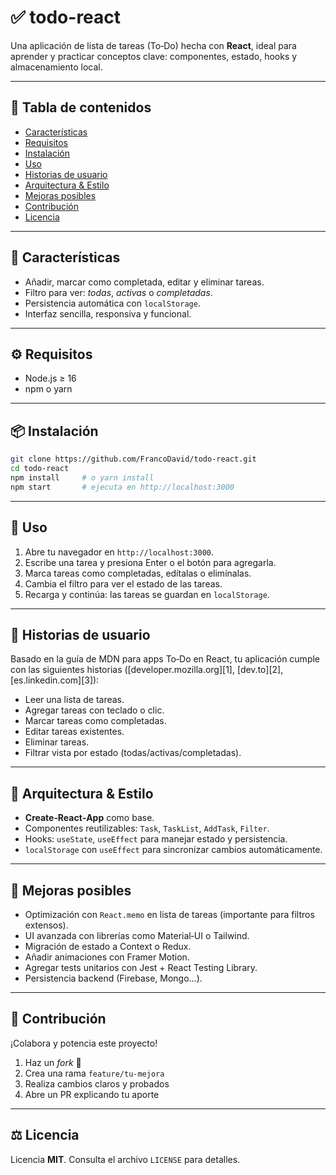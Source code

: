 # ✅ todo-react

Una aplicación de lista de tareas (To‑Do) hecha con **React**, ideal para aprender y practicar conceptos clave: componentes, estado, hooks y almacenamiento local.

---

## 🧭 Tabla de contenidos

* [Características](#-características)
* [Requisitos](#️-requisitos)
* [Instalación](#-instalación)
* [Uso](#-uso)
* [Historias de usuario](#-historias-de-usuario)
* [Arquitectura & Estilo](#-arquitectura--estilo)
* [Mejoras posibles](#-mejoras-posibles)
* [Contribución](#-contribución)
* [Licencia](#-licencia)

---

## 🚀 Características

* Añadir, marcar como completada, editar y eliminar tareas.
* Filtro para ver: *todas*, *activas* o *completadas*.
* Persistencia automática con `localStorage`.
* Interfaz sencilla, responsiva y funcional.

---

## ⚙️ Requisitos

* Node.js ≥ 16
* npm o yarn

---

## 📦 Instalación

```bash
git clone https://github.com/FrancoDavid/todo-react.git
cd todo-react
npm install     # o yarn install
npm start       # ejecuta en http://localhost:3000
```

---

## 🚚 Uso

1. Abre tu navegador en `http://localhost:3000`.
2. Escribe una tarea y presiona Enter o el botón para agregarla.
3. Marca tareas como completadas, edítalas o elimínalas.
4. Cambia el filtro para ver el estado de las tareas.
5. Recarga y continúa: las tareas se guardan en `localStorage`.

---

## 🧾 Historias de usuario

Basado en la guía de MDN para apps To‑Do en React, tu aplicación cumple con las siguientes historias ([developer.mozilla.org][1], [dev.to][2], [es.linkedin.com][3]):

* Leer una lista de tareas.
* Agregar tareas con teclado o clic.
* Marcar tareas como completadas.
* Editar tareas existentes.
* Eliminar tareas.
* Filtrar vista por estado (todas/activas/completadas).

---

## 🎨 Arquitectura & Estilo

* **Create‑React‑App** como base.
* Componentes reutilizables: `Task`, `TaskList`, `AddTask`, `Filter`.
* Hooks: `useState`, `useEffect` para manejar estado y persistencia.
* `localStorage` con `useEffect` para sincronizar cambios automáticamente.

---

## 🔧 Mejoras posibles

* Optimización con `React.memo` en lista de tareas (importante para filtros extensos).
* UI avanzada con librerías como Material‑UI o Tailwind.
* Migración de estado a Context o Redux.
* Añadir animaciones con Framer Motion.
* Agregar tests unitarios con Jest + React Testing Library.
* Persistencia backend (Firebase, Mongo…).

---

## 🤝 Contribución

¡Colabora y potencia este proyecto!

1. Haz un *fork* 🌱
2. Crea una rama `feature/tu-mejora`
3. Realiza cambios claros y probados
4. Abre un PR explicando tu aporte

---

## ⚖️ Licencia

Licencia **MIT**. Consulta el archivo `LICENSE` para detalles.
 
